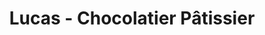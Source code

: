 ---
title: "Lucas - Chocolatier Pâtissier"
url: /saint-louis/lucas-chocolatier-patissier/
shop: chocolat
---